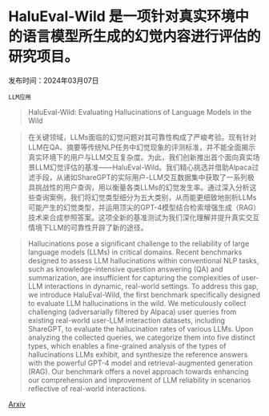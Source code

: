 # HaluEval-Wild 是一项针对真实环境中的语言模型所生成的幻觉内容进行评估的研究项目。

发布时间：2024年03月07日

`LLM应用`

> HaluEval-Wild: Evaluating Hallucinations of Language Models in the Wild

> 在关键领域，LLMs面临的幻觉问题对其可靠性构成了严峻考验。现有针对LLM在QA、摘要等传统NLP任务中幻觉现象的评测标准，并不能全面揭示真实环境下的用户与LLM交互复杂度。为此，我们创新推出首个面向真实场景LLM幻觉评估的基准——HaluEval-Wild。我们精心挑选并借助Alpaca过滤手段，从诸如ShareGPT的实际用户-LLM交互数据集中获取了一系列极具挑战性的用户查询，用以衡量各类LLMs的幻觉发生率。通过深入分析这些查询案例，我们将幻觉类型细分为五大类别，从而能更细致地剖析LLMs可能产生的幻觉类型，并运用顶尖的GPT-4模型结合检索增强生成（RAG）技术来合成参照答案。这项全新的基准测试为我们深化理解并提升真实交互情境下LLM的可靠性开辟了新的途径。

> Hallucinations pose a significant challenge to the reliability of large language models (LLMs) in critical domains. Recent benchmarks designed to assess LLM hallucinations within conventional NLP tasks, such as knowledge-intensive question answering (QA) and summarization, are insufficient for capturing the complexities of user-LLM interactions in dynamic, real-world settings. To address this gap, we introduce HaluEval-Wild, the first benchmark specifically designed to evaluate LLM hallucinations in the wild. We meticulously collect challenging (adversarially filtered by Alpaca) user queries from existing real-world user-LLM interaction datasets, including ShareGPT, to evaluate the hallucination rates of various LLMs. Upon analyzing the collected queries, we categorize them into five distinct types, which enables a fine-grained analysis of the types of hallucinations LLMs exhibit, and synthesize the reference answers with the powerful GPT-4 model and retrieval-augmented generation (RAG). Our benchmark offers a novel approach towards enhancing our comprehension and improvement of LLM reliability in scenarios reflective of real-world interactions.

[Arxiv](https://arxiv.org/abs/2403.04307)